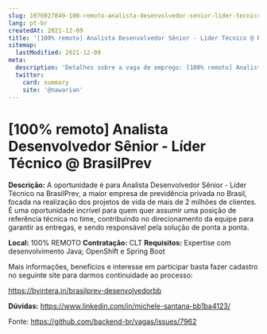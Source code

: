 ```yaml
---
slug: 1076027849-100-remoto-analista-desenvolvedor-senior-lider-tecnico-at-brasilprev
lang: pt-br
createdAt: 2021-12-09
title: '[100% remoto] Analista Desenvolvedor Sênior - Líder Técnico @ BrasilPrev - Vaga de Emprego'
sitemap:
  lastModified: 2021-12-09
meta:
  description: 'Detalhes sobre a vaga de emprego: [100% remoto] Analista Desenvolvedor Sênior - Líder Técnico @ BrasilPrev'
  twitter:
    card: summary
    site: '@nawarian'
---
```


# [100% remoto] Analista Desenvolvedor Sênior - Líder Técnico @ BrasilPrev


**Descrição:** A oportunidade é para Analista Desenvolvedor Sênior - Líder Técnico na BrasilPrev, a maior empresa de previdência privada no Brasil, focada na realização dos projetos de vida de mais de 2 milhões de clientes. É uma oportunidade incrível para quem quer assumir uma posição de referência técnica no time, contribuindo no direcionamento da equipe para garantir as entregas, e sendo responsável pela solução de ponta a ponta.

**Local:** 100% REMOTO 
**Contratação:** CLT
**Requisitos:** Expertise com desenvolvimento Java; OpenShift e Spring Boot

Mais informações, benefícios e interesse em participar basta fazer cadastro no seguinte site para darmos continuidade ao processo: 

https://byintera.in/brasilprev-desenvolvedorbb

**Dúvidas:** https://www.linkedin.com/in/michele-santana-bb1ba4123/





Fonte: https://github.com/backend-br/vagas/issues/7962